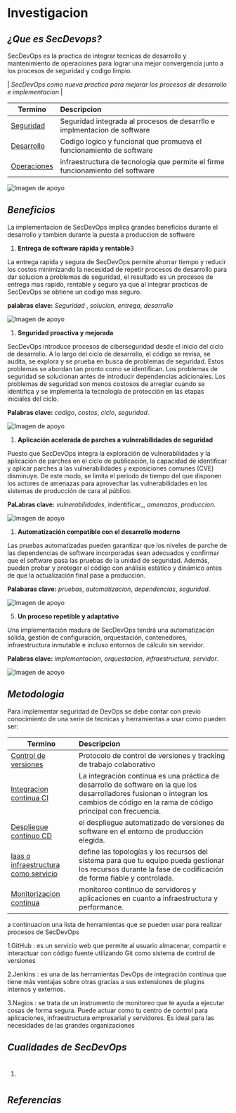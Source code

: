 # **Investigacion**

## _¿Que es SecDevops?_

SecDevOps es la practica de integrar tecnicas de desarrollo y mantenimiento de operaciones  para lograr  una  mejor convergencia junto a los procesos de seguridad y codigo limpio.

| _SecDevOps como nueva practica para mejorar los procesos de desarrollo e implementacion_   |


| Termino | Descripcion |
|-----|:---|
| [Seguridad](##) |  Seguridad integrada al procesos de desarrllo e implmentacion de software |
| [Desarrollo](##) |  Codigo logico y funcional que promueva el funcionamiento de software |
| [Operaciones](##) | infraestructura de tecnologia   que permite el firme funcionamiento del software |



  
  ![Imagen de apoyo](https://escoladaprogramacao.com.br/wp-content/uploads/2019/12/Princ%C3%ADpios-da-Entrega-de-Software.jpg)



## _Beneficios_

  La implementacion de SecDevOps implica grandes beneficios durante el desarrollo y tambien durante la   puesta a produccion de software


1. **Entrega de software rápida y rentable**3

 La entrega rapida y segura de SecDevOps permite ahorrar tiempo y reducir los costos minimizando la necesidad de repetir procesos de desarrollo para dar solucion a problemas de seguridad, el resultado es un procesos de entrega mas rapido, rentable y seguro ya que al integrar practicas de SecDevOps se obtiene un codigo mas seguro.

 **palabras clave:** _Seguridad_ , _solucion_, _entrega_, _desarrollo_

![Imagen de apoyo](https://i0.wp.com/sonria.com/wp-content/uploads/2016/07/negocio.jpg?fit=1600%2C1038&ssl=1)



1. **Seguridad proactiva y mejorada**

 SecDevOps introduce procesos de ciberseguridad desde el inicio del ciclo de desarrollo. A lo largo del ciclo de desarrollo, el código se revisa, se audita, se explora y se prueba en busca de problemas de seguridad. Estos problemas se abordan tan pronto como se identifican. Los problemas de seguridad se solucionan antes de introducir dependencias adicionales. Los problemas de seguridad son menos costosos de arreglar cuando se identifica y se implementa la tecnología de protección en las etapas iniciales del ciclo.

 **Palabras clave:** _codigo_, _costos_, _ciclo_, _seguridad_.


![Imagen de apoyo](https://i.ytimg.com/vi/G9oWJzd0rLA/maxresdefault.jpg)



1. **Aplicación acelerada de parches a vulnerabilidades de seguridad**

 Puesto que SecDevOps integra la exploración de vulnerabilidades y la aplicación de parches en el ciclo de publicación, la capacidad de identificar y aplicar parches a las vulnerabilidades y exposiciones comunes (CVE) disminuye. De este modo, se limita el periodo de tiempo del que disponen los actores de amenazas para aprovechar las vulnerabilidades en los sistemas de producción de cara al público.

 **PaLabras clave:** _vulnerabilidades_, indentificar_, _amenazas_, _produccion_.


![Imagen de apoyo](https://aratecnia.es/wp-content/uploads/2021/10/parches-software-que-son.jpg)


1. **Automatización compatible con el desarrollo moderno**

 Las pruebas automatizadas pueden garantizar que los niveles de parche de las dependencias de software incorporadas sean adecuados y confirmar que el software pasa las pruebas de la unidad de seguridad. Además, pueden probar y proteger el código con análisis estático y dinámico antes de que la actualización final pase a producción.

 **Palabaras clave:** _pruebas_, _automatizacion_, _dependencias_, _seguridad_.

 ![Imagen de apoyo](https://automatizacion-industrial.es/images/easyblog_articles/7/AUTOMATIZACION_PROFESIONAL.jpg)

5. **Un proceso repetible y adaptativo**

 Una implementación madura de SecDevOps tendrá una automatización sólida, gestión de configuración, orquestación, contenedores, infraestructura inmutable e incluso entornos de cálculo sin servidor.

 **Palabras clave:** _implementacion_, _orquestacion_, _infraestructura_, _servidor_.

 ![Imagen de apoyo](https://www.pragma.com.co/hs-fs/hubfs/grafica_devops_con_herramientas.jpg?width=763&name=grafica_devops_con_herramientas.jpg)



## _Metodologia_

Para implementar seguridad de DevOps se debe contar con previo conocimiento de una serie de tecnicas y herramientas a usar como pueden ser:

| Termino | Descripcion |
|-----|:---|
| [Control de versiones ](##) |  Protocolo de control de versiones y tracking de trabajo colaborativo  |
| [Integracion continua CI](##) |  La integración continua es una práctica de desarrollo de software en la que los desarrolladores fusionan o integran los cambios de código en la rama de código principal con frecuencia. |
| [Despliegue continuo CD](##) | el despliegue automatizado de versiones de software en el entorno de producción elegida. |
| [Iaas o infraestructura como servicio](#) | define las topologías y los recursos del sistema para que tu equipo pueda gestionar los recursos durante la fase de codificación de forma fiable y controlada.| 
| [Monitorizacion continua](#) | monitoreo continuo de servidores y aplicaciones en cuanto a infraestructura y performance.| 

a continuacion una lista de herramientas que se pueden usar para realizar procesos de SecDevOps

1.GitHub
: es un servicio web que permite al usuario almacenar, compartir e interactuar con código fuente utilizando Git como sistema de control de versiones

2.Jenkins
: es una de las herramientas DevOps de integración continua que tiene más ventajas sobre otras gracias a sus extensiones de plugins internos y externos. 

3.Nagios
: se trata de un instrumento de monitoreo que te ayuda a ejecutar cosas de forma segura. Puede actuar como tu centro de control para aplicaciones, infraestructura empresarial y servidores. Es ideal para las necesidades de las grandes organizaciones

## _Cualidades de SecDevOps_


1. # 



## _Referencias_

